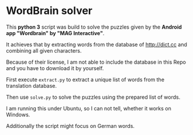 # WordBrain solver

This __python 3__ script was build to solve the puzzles given by the __Android app "Wordbrain" by "MAG Interactive"__.

It achieves that by extracting words from the database of http://dict.cc and combining all given characters.

Because of their license, I am not able to include the database in this Repo and you have to download it by yourself.

First execute `extract.py` to extract a unique list of words from the translation database.

Then use `solve.py` to solve the puzzles using the prepared list of words.

I am running this under Ubuntu, so I can not tell, whether it works on Windows.

Additionally the script might focus on German words.
